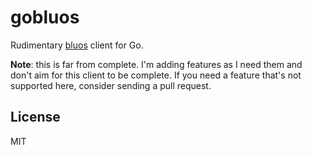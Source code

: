 # gobluos

Rudimentary [bluos][BluOS] client for Go.

**Note**: this is far from complete. I'm adding features as I need
them and don't aim for this client to be complete. If you need a
feature that's not supported here, consider sending a pull request.

[bluos]: https://bluos.net/

## License

MIT
